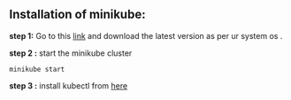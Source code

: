 ## Installation of minikube: 
__step 1:__ Go to this [link](https://minikube.sigs.k8s.io/docs/start/?arch=%2Fwindows%2Fx86-64%2Fstable%2F.exe+download) and download the latest version as per ur system os . 

__step 2 :__ start the minikube cluster  
  
    minikube start

__step 3 :__ install kubectl from [here](https://kubernetes.io/docs/tasks/tools/)  
